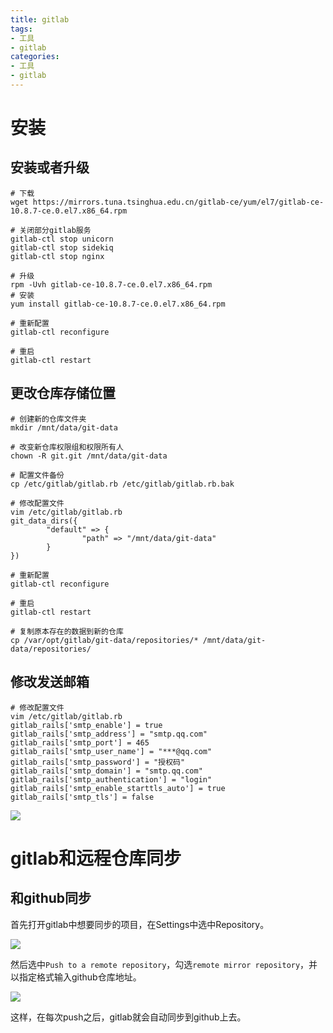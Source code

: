 ```yaml
---
title: gitlab
tags: 
- 工具
- gitlab
categories: 
- 工具
- gitlab
---
```




# 安装

## 安装或者升级

```shell
# 下载
wget https://mirrors.tuna.tsinghua.edu.cn/gitlab-ce/yum/el7/gitlab-ce-10.8.7-ce.0.el7.x86_64.rpm

# 关闭部分gitlab服务
gitlab-ctl stop unicorn
gitlab-ctl stop sidekiq
gitlab-ctl stop nginx

# 升级
rpm -Uvh gitlab-ce-10.8.7-ce.0.el7.x86_64.rpm
# 安装
yum install gitlab-ce-10.8.7-ce.0.el7.x86_64.rpm

# 重新配置
gitlab-ctl reconfigure

# 重启
gitlab-ctl restart

```



## 更改仓库存储位置

```shell
# 创建新的仓库文件夹
mkdir /mnt/data/git-data

# 改变新仓库权限组和权限所有人
chown -R git.git /mnt/data/git-data

# 配置文件备份
cp /etc/gitlab/gitlab.rb /etc/gitlab/gitlab.rb.bak

# 修改配置文件
vim /etc/gitlab/gitlab.rb
git_data_dirs({
        "default" => {
                "path" => "/mnt/data/git-data"
        }
})

# 重新配置
gitlab-ctl reconfigure

# 重启
gitlab-ctl restart

# 复制原本存在的数据到新的仓库
cp /var/opt/gitlab/git-data/repositories/* /mnt/data/git-data/repositories/

```



## 修改发送邮箱

```shell
# 修改配置文件
vim /etc/gitlab/gitlab.rb
gitlab_rails['smtp_enable'] = true
gitlab_rails['smtp_address'] = "smtp.qq.com"
gitlab_rails['smtp_port'] = 465
gitlab_rails['smtp_user_name'] = "***@qq.com"
gitlab_rails['smtp_password'] = "授权码"
gitlab_rails['smtp_domain'] = "smtp.qq.com"
gitlab_rails['smtp_authentication'] = "login"
gitlab_rails['smtp_enable_starttls_auto'] = true
gitlab_rails['smtp_tls'] = false

```

![](https://blog.airaccoon.cn/img/bed/20190519/1558235774428.png)



# gitlab和远程仓库同步

## 和github同步

首先打开gitlab中想要同步的项目，在Settings中选中Repository。

![](https://blog.airaccoon.cn/img/bed/20190519/1558241958538.png)

然后选中`Push to a remote repository`，勾选`remote mirror repository`，并以指定格式输入github仓库地址。

![](https://blog.airaccoon.cn/img/bed/20190519/1558241997768.png)



这样，在每次push之后，gitlab就会自动同步到github上去。

